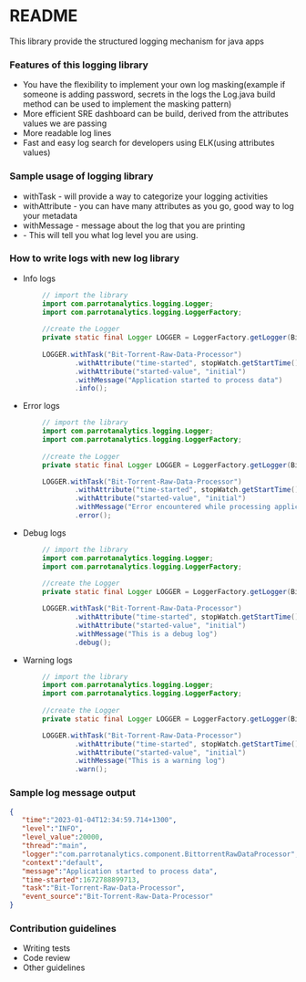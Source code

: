 # README #

This library provide the structured logging mechanism for java apps

### Features of this logging library ###
* You have the flexibility to implement your own log masking(example if someone is adding password, secrets in the logs the Log.java build method can be used to implement the masking pattern)
* More efficient SRE dashboard can be build, derived from the attributes values we are passing
* More readable log lines
* Fast and easy log search for developers using ELK(using attributes values)

### Sample usage of logging library ###
* withTask - will provide a way to categorize your logging activities
* withAttribute - you can have many attributes as you go, good way to log your metadata
* withMessage - message about the log that you are printing
* <LogLevel> - This will tell you what log level you are using.

### How to write logs with new log library ###

* Info logs
```java
        // import the library
        import com.parrotanalytics.logging.Logger;
        import com.parrotanalytics.logging.LoggerFactory;
        
        //create the Logger
        private static final Logger LOGGER = LoggerFactory.getLogger(BittorrentRawDataProcessor.class);
        
        LOGGER.withTask("Bit-Torrent-Raw-Data-Processor")
                .withAttribute("time-started", stopWatch.getStartTime())
                .withAttribute("started-value", "initial")
                .withMessage("Application started to process data")
                .info();
```
* Error logs
```java
        // import the library
        import com.parrotanalytics.logging.Logger;
        import com.parrotanalytics.logging.LoggerFactory;
        
        //create the Logger
        private static final Logger LOGGER = LoggerFactory.getLogger(BittorrentRawDataProcessor.class);

        LOGGER.withTask("Bit-Torrent-Raw-Data-Processor")
                .withAttribute("time-started", stopWatch.getStartTime())
                .withAttribute("started-value", "initial")
                .withMessage("Error encountered while processing application")
                .error();
```

* Debug logs
```java
        // import the library
        import com.parrotanalytics.logging.Logger;
        import com.parrotanalytics.logging.LoggerFactory;
        
        //create the Logger
        private static final Logger LOGGER = LoggerFactory.getLogger(BittorrentRawDataProcessor.class);

        LOGGER.withTask("Bit-Torrent-Raw-Data-Processor")
                .withAttribute("time-started", stopWatch.getStartTime())
                .withAttribute("started-value", "initial")
                .withMessage("This is a debug log")
                .debug();
```

* Warning logs
```java
        // import the library
        import com.parrotanalytics.logging.Logger;
        import com.parrotanalytics.logging.LoggerFactory;
        
        //create the Logger
        private static final Logger LOGGER = LoggerFactory.getLogger(BittorrentRawDataProcessor.class);

        LOGGER.withTask("Bit-Torrent-Raw-Data-Processor")
                .withAttribute("time-started", stopWatch.getStartTime())
                .withAttribute("started-value", "initial")
                .withMessage("This is a warning log")
                .warn();
```
### Sample log message output ###

```json
{
   "time":"2023-01-04T12:34:59.714+1300",
   "level":"INFO",
   "level_value":20000,
   "thread":"main",
   "logger":"com.parrotanalytics.component.BittorrentRawDataProcessor",
   "context":"default",
   "message":"Application started to process data",
   "time-started":1672788899713,
   "task":"Bit-Torrent-Raw-Data-Processor",
   "event_source":"Bit-Torrent-Raw-Data-Processor"
}
```
### Contribution guidelines ###

* Writing tests
* Code review
* Other guidelines